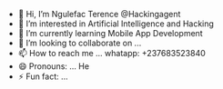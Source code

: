 - 👋 Hi, I’m Ngulefac Terence @Hackingagent
- 👀 I’m interested in Artificial Intelligence and Hacking 
- 🌱 I’m currently learning Mobile App Development 
- 💞️ I’m looking to collaborate on ...
- 📫 How to reach me ... whatapp: +237683523840
- 😄 Pronouns: ... He
- ⚡ Fun fact: ...

<!---
Hackingagent/Hackingagent is a ✨ special ✨ repository because its `README.md` (this file) appears on your GitHub profile.
You can click the Preview link to take a look at your changes.
--->
